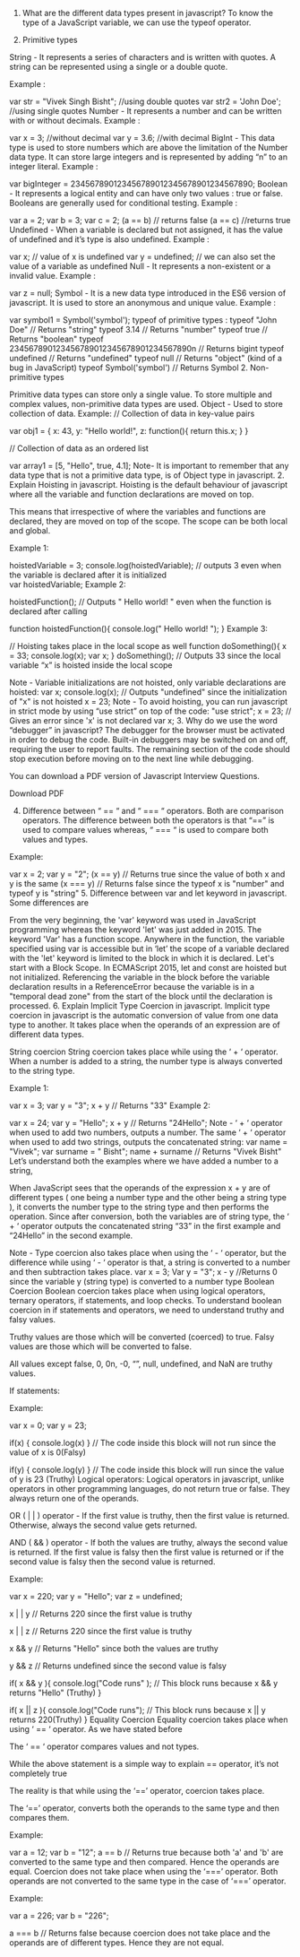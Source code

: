 1. What are the different data types present in javascript?
To know the type of a JavaScript variable, we can use the typeof operator.

1. Primitive types

String - It represents a series of characters and is written with quotes. A string can be represented using a single or a double quote.

Example :

var str = "Vivek Singh Bisht"; //using double quotes
var str2 = 'John Doe'; //using single quotes
Number - It represents a number and can be written with or without decimals.
Example :

var x = 3; //without decimal
var y = 3.6; //with decimal
BigInt - This data type is used to store numbers which are above the limitation of the Number data type. It can store large integers and is represented by adding “n” to an integer literal.
Example :

var bigInteger =  234567890123456789012345678901234567890;
Boolean - It represents a logical entity and can have only two values : true or false. Booleans are generally used for conditional testing.
Example :

var a = 2;
var b =  3;
var c =  2;
(a == b) // returns false
(a == c) //returns true
Undefined - When a variable is declared but not assigned, it has the value of undefined and it’s type is also undefined.
Example :

var x; // value of x is undefined
var y = undefined; // we can also set the value of a variable as undefined
Null - It represents a non-existent or a invalid value.
Example :

var z = null;
Symbol - It is a new data type introduced in the ES6 version of javascript. It is used to store an anonymous and unique value.
Example :

var symbol1 = Symbol('symbol');
typeof of primitive types :
typeof "John Doe" // Returns "string"
typeof 3.14 // Returns "number"
typeof true // Returns "boolean"
typeof 234567890123456789012345678901234567890n // Returns bigint
typeof undefined // Returns "undefined"
typeof null // Returns "object" (kind of a bug in JavaScript)
typeof Symbol('symbol') // Returns Symbol
2. Non-primitive types

Primitive data types can store only a single value. To store multiple and complex values, non-primitive data types are used.
Object - Used to store collection of data.
Example:
// Collection of data in key-value pairs

var obj1 = {
   x:  43,
   y:  "Hello world!",
   z: function(){
      return this.x;
   }
}
      
// Collection of data as an ordered list
     
var array1 = [5, "Hello", true, 4.1]; 
Note- It is important to remember that any data type that is not a primitive data type, is of Object type in javascript.
2. Explain Hoisting in javascript.
Hoisting is the default behaviour of javascript where all the variable and function declarations are moved on top.


This means that irrespective of where the variables and functions are declared, they are moved on top of the scope. The scope can be both local and global.

Example 1:

hoistedVariable = 3;
console.log(hoistedVariable); // outputs 3 even when the variable is declared after it is initialized	
var hoistedVariable;
Example 2:

hoistedFunction();  // Outputs " Hello world! " even when the function is declared after calling

function hoistedFunction(){ 
  console.log(" Hello world! ");
} 
Example 3:

// Hoisting takes place in the local scope as well
function doSomething(){
  x = 33;
  console.log(x);
  var x;
} 
doSomething(); // Outputs 33 since the local variable “x” is hoisted inside the local scope

Note - Variable initializations are not hoisted, only variable declarations are hoisted:
var x;
console.log(x); // Outputs "undefined" since the initialization of "x" is not hoisted
x = 23;
Note - To avoid hoisting, you can run javascript in strict mode by using “use strict” on top of the code:
"use strict";
x = 23; // Gives an error since 'x' is not declared
var x; 
3. Why do we use the word “debugger” in javascript?
The debugger for the browser must be activated in order to debug the code. Built-in debuggers may be switched on and off, requiring the user to report faults. The remaining section of the code should stop execution before moving on to the next line while debugging.

You can download a PDF version of Javascript Interview Questions.

Download PDF

4. Difference between “ == “ and “ === “ operators.
Both are comparison operators. The difference between both the operators is that “==” is used to compare values whereas, “ === “ is used to compare both values and types.

Example:

var x = 2;
var y = "2";
(x == y)  // Returns true since the value of both x and y is the same
(x === y) // Returns false since the typeof x is "number" and typeof y is "string"
5. Difference between var and let keyword in javascript.
Some differences are 

From the very beginning, the 'var' keyword was used in JavaScript programming whereas the keyword 'let' was just added in 2015.
The keyword 'Var' has a function scope. Anywhere in the function, the variable specified using var is accessible but in ‘let’ the scope of a variable declared with the 'let' keyword is limited to the block in which it is declared. Let's start with a Block Scope.
In ECMAScript 2015, let and const are hoisted but not initialized. Referencing the variable in the block before the variable declaration results in a ReferenceError because the variable is in a "temporal dead zone" from the start of the block until the declaration is processed.
6. Explain Implicit Type Coercion in javascript.
Implicit type coercion in javascript is the automatic conversion of value from one data type to another. It takes place when the operands of an expression are of different data types.

String coercion
String coercion takes place while using the ‘ + ‘ operator. When a number is added to a string, the number type is always converted to the string type.

Example 1:

var x = 3;
var y = "3";
x + y // Returns "33" 
Example 2:

var x = 24;
var y = "Hello";
x + y   // Returns "24Hello"; 
Note - ‘ + ‘ operator when used to add two numbers, outputs a number. The same ‘ + ‘ operator when used to add two strings, outputs the concatenated string:
var name = "Vivek";
var surname = " Bisht";
name + surname     // Returns "Vivek Bisht" 
Let’s understand both the examples where we have added a number to a string,

When JavaScript sees that the operands of the expression x + y are of different types ( one being a number type and the other being a string type ), it converts the number type to the string type and then performs the operation. Since after conversion, both the variables are of string type, the ‘ + ‘ operator outputs the concatenated string “33” in the first example and “24Hello” in the second example.

Note - Type coercion also takes place when using the ‘ - ‘ operator, but the difference while using ‘ - ‘ operator is that, a string is converted to a number and then subtraction takes place.
var x = 3;
Var y = "3";
x - y    //Returns 0 since the variable y (string type) is converted to a number type
Boolean Coercion
Boolean coercion takes place when using logical operators, ternary operators, if statements, and loop checks. To understand boolean coercion in if statements and operators, we need to understand truthy and falsy values.

Truthy values are those which will be converted (coerced) to true. Falsy values are those which will be converted to false.

All values except false, 0, 0n, -0, “”, null, undefined, and NaN are truthy values.

If statements:

Example:

var x = 0;
var y = 23;
        
if(x) { console.log(x) }   // The code inside this block will not run since the value of x is 0(Falsy)  
        
if(y) { console.log(y) }    // The code inside this block will run since the value of y is 23 (Truthy)
Logical operators:
Logical operators in javascript, unlike operators in other programming languages, do not return true or false. They always return one of the operands.

OR ( | | ) operator - If the first value is truthy, then the first value is returned. Otherwise, always the second value gets returned.

AND ( && ) operator - If both the values are truthy, always the second value is returned. If the first value is falsy then the first value is returned or if the second value is falsy then the second value is returned.

Example:

var x = 220;
var y = "Hello";
var z = undefined;
        
x | | y    // Returns 220 since the first value is truthy
        
x | | z   // Returns 220 since the first value is truthy
        
x && y    // Returns "Hello" since both the values are truthy
        
y && z   // Returns undefined since the second value is falsy
        
if( x && y ){ 
  console.log("Code runs" ); // This block runs because x && y returns "Hello" (Truthy)
}   
        
if( x || z ){
  console.log("Code runs");  // This block runs because x || y returns 220(Truthy)
}
Equality Coercion
Equality coercion takes place when using ‘ == ‘ operator. As we have stated before

The ‘ == ‘ operator compares values and not types.

While the above statement is a simple way to explain == operator, it’s not completely true

The reality is that while using the ‘==’ operator, coercion takes place.

The ‘==’ operator, converts both the operands to the same type and then compares them.

Example:

var a = 12;
var b = "12";
a == b // Returns true because both 'a' and 'b' are converted to the same type and then compared. Hence the operands are equal.
Coercion does not take place when using the ‘===’ operator. Both operands are not converted to the same type in the case of ‘===’ operator.

Example:

var a = 226;
var b = "226";

a === b // Returns false because coercion does not take place and the  operands are of different types. Hence they are not equal. 